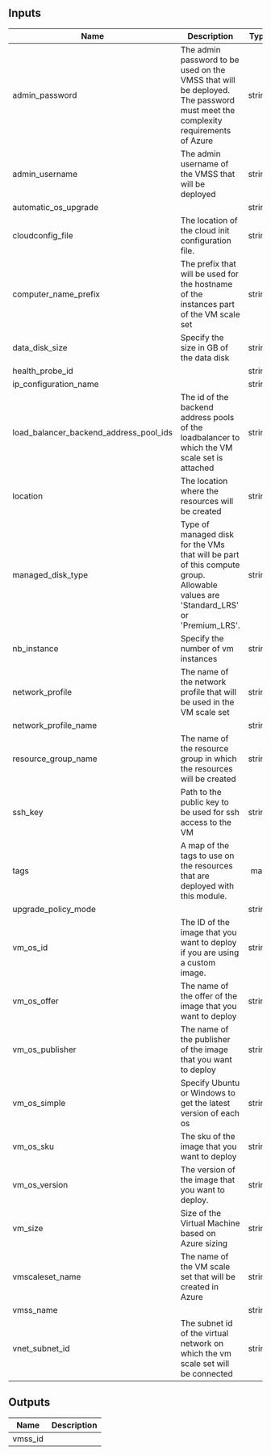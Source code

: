## Inputs

| Name | Description | Type | Default | Required |
|------|-------------|:----:|:-----:|:-----:|
| admin\_password | The admin password to be used on the VMSS that will be deployed. The password must meet the complexity requirements of Azure | string | `""` | no |
| admin\_username | The admin username of the VMSS that will be deployed | string | `"toor"` | no |
| automatic\_os\_upgrade |  | string | `"true"` | no |
| cloudconfig\_file | The location of the cloud init configuration file. | string | n/a | yes |
| computer\_name\_prefix | The prefix that will be used for the hostname of the instances part of the VM scale set | string | `"vmss"` | no |
| data\_disk\_size | Specify the size in GB of the data disk | string | `"10"` | no |
| health\_probe\_id |  | string | n/a | yes |
| ip\_configuration\_name |  | string | n/a | yes |
| load\_balancer\_backend\_address\_pool\_ids | The id of the backend address pools of the loadbalancer to which the VM scale set is attached | string | n/a | yes |
| location | The location where the resources will be created | string | `""` | no |
| managed\_disk\_type | Type of managed disk for the VMs that will be part of this compute group. Allowable values are 'Standard_LRS' or 'Premium_LRS'. | string | `"Standard_LRS"` | no |
| nb\_instance | Specify the number of vm instances | string | `"1"` | no |
| network\_profile | The name of the network profile that will be used in the VM scale set | string | `"np"` | no |
| network\_profile\_name |  | string | n/a | yes |
| resource\_group\_name | The name of the resource group in which the resources will be created | string | `""` | no |
| ssh\_key | Path to the public key to be used for ssh access to the VM | string | `"~/.ssh/id_rsa.pub"` | no |
| tags | A map of the tags to use on the resources that are deployed with this module. | map | n/a | yes |
| upgrade\_policy\_mode |  | string | `"Automatic"` | no |
| vm\_os\_id | The ID of the image that you want to deploy if you are using a custom image. | string | `""` | no |
| vm\_os\_offer | The name of the offer of the image that you want to deploy | string | `""` | no |
| vm\_os\_publisher | The name of the publisher of the image that you want to deploy | string | `""` | no |
| vm\_os\_simple | Specify Ubuntu or Windows to get the latest version of each os | string | `""` | no |
| vm\_os\_sku | The sku of the image that you want to deploy | string | `""` | no |
| vm\_os\_version | The version of the image that you want to deploy. | string | `"latest"` | no |
| vm\_size | Size of the Virtual Machine based on Azure sizing | string | `"Standard_A0"` | no |
| vmscaleset\_name | The name of the VM scale set that will be created in Azure | string | `"vmscaleset"` | no |
| vmss\_name |  | string | n/a | yes |
| vnet\_subnet\_id | The subnet id of the virtual network on which the vm scale set will be connected | string | n/a | yes |

## Outputs

| Name | Description |
|------|-------------|
| vmss\_id |  |

